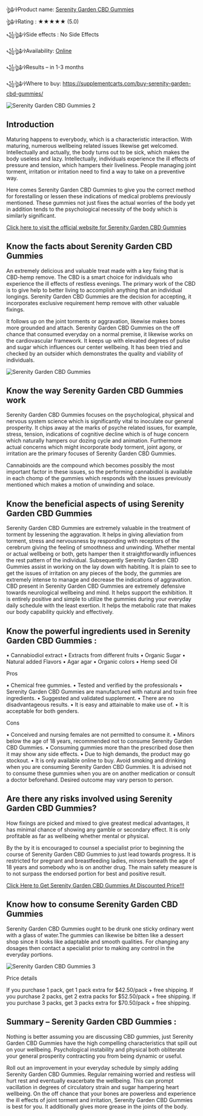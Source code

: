 ঔৣ☬✞Product name: [Serenity Garden CBD Gummies](https://supplementcarts.com/buy-serenity-garden-cbd-gummies/)

ঔৣ☬✞Rating : ★★★★★ (5.0)

꧁ঔৣ☬✞Side effects : No Side Effects

꧁ঔৣ☬✞Availability: [Online](https://supplementcarts.com/buy-serenity-garden-cbd-gummies/)

꧁ঔৣ☬✞Results – in 1-3 months

꧁ঔৣ☬✞Where to buy: https://supplementcarts.com/buy-serenity-garden-cbd-gummies/



![Serenity Garden CBD Gummies 2](https://github.com/user-attachments/assets/3827c145-a845-4929-8647-c5a49d2b6dd4)


## Introduction

Maturing happens to everybody, which is a characteristic interaction. With maturing, numerous wellbeing related issues likewise get welcomed. Intellectually and actually, the body turns out to be sick, which makes the body useless and lazy. Intellectually, individuals experience the ill effects of pressure and tension, which hampers their liveliness. People managing joint torment, irritation or irritation need to find a way to take on a preventive way.

Here comes Serenity Garden CBD Gummies to give you the correct method for forestalling or lessen these indications of medical problems previously mentioned. These gummies not just fixes the actual worries of the body yet in addition tends to the psychological necessity of the body which is similarly significant.


[Click here to visit the official website for Serenity Garden CBD Gummies](https://supplementcarts.com/buy-serenity-garden-cbd-gummies/)



## Know the facts about Serenity Garden CBD Gummies

An extremely delicious and valuable treat made with a key fixing that is CBD-hemp remove. The CBD is a smart choice for individuals who experience the ill effects of restless evenings. The primary work of the CBD is to give help to better living to accomplish anything that an individual longings. Serenity Garden CBD Gummies are the decision for accepting, it incorporates exclusive requirement hemp remove with other valuable fixings.

It follows up on the joint torments or aggravation, likewise makes bones more grounded and attach. Serenity Garden CBD Gummies on the off chance that consumed everyday on a normal premise, it likewise works on the cardiovascular framework. It keeps up with elevated degrees of pulse and sugar which influences our center wellbeing. It has been tried and checked by an outsider which demonstrates the quality and viability of individuals.

![Serenity Garden CBD Gummies](https://github.com/user-attachments/assets/f6962467-5eb9-4cbd-92ee-0f66011bdd02)


## Know the way Serenity Garden CBD Gummies work

Serenity Garden CBD Gummies focuses on the psychological, physical and nervous system science which is significantly vital to inoculate our general prosperity. It chips away at the marks of psyche related issues, for example, stress, tension, indications of cognitive decline which is of huge concern which naturally hampers our dozing cycle and animation. Furthermore actual concerns which might incorporate body torment, joint agony, or irritation are the primary focuses of Serenity Garden CBD Gummies.

Cannabinoids are the compound which becomes possibly the most important factor in these issues, so the performing cannabidiol is available in each chomp of the gummies which responds with the issues previously mentioned which makes a motion of unwinding and solace.

## Know the beneficial aspects of using Serenity Garden CBD Gummies

Serenity Garden CBD Gummies are extremely valuable in the treatment of torment by lessening the aggravation.
It helps in giving alleviation from torment, stress and nervousness by responding with receptors of the cerebrum giving the feeling of smoothness and unwinding.
Whether mental or actual wellbeing or both, gets hamper then it straightforwardly influences the rest pattern of the individual. Subsequently Serenity Garden CBD Gummies assist in working on the lay down with habiting.
It is plain to see to get the issues of irritation on any pieces of the body, the gummies are extremely intense to manage and decrease the indications of aggravation.
CBD present in Serenity Garden CBD Gummies are extremely defensive towards neurological wellbeing and mind. It helps support the exhibition.
It is entirely positive and simple to utilize the gummies during your everyday daily schedule with the least exertion.
It helps the metabolic rate that makes our body capability quickly and effectively.

## Know the powerful ingredients used in Serenity Garden CBD Gummies :

•	Cannabiodiol extract
•	Extracts from different fruits
•	Organic Sugar
•	Natural added Flavors
•	Agar agar
•	Organic colors
•	Hemp seed Oil

Pros

•	Chemical free gummies.
•	Tested and verified by the professionals
•	Serenity Garden CBD Gummies are manufactured with natural and toxin free ingredients.
•	Suggested and validated supplement.
•	There are no disadvantageous results.
•	It is easy and attainable to make use of.
•	It is acceptable for both genders.

Cons

•	Conceived and nursing females are not permitted to consume it.
•	Minors below the age of 18 years, recommended not to consume Serenity Garden CBD Gummies.
•	Consuming gummies more than the prescribed dose then it may show any side effects.
•	Due to high demands, the product may go stockout.
•	It is only available online to buy.
Avoid smoking and drinking when you are consuming Serenity Garden CBD Gummies.
It is advised not to consume these gummies when you are on another medication or consult a doctor beforehand.
Desired outcome may vary person to person.

## Are there any risks involved using Serenity Garden CBD Gummies?

How fixings are picked and mixed to give greatest medical advantages, it has minimal chance of showing any gamble or secondary effect. It is only profitable as far as wellbeing whether mental or physical.

By the by it is encouraged to counsel a specialist prior to beginning the course of Serenity Garden CBD Gummies to just lead towards progress. It is restricted for pregnant and breastfeeding ladies, minors beneath the age of 18 years and somebody who is on another drug. The main safety measure is to not surpass the endorsed portion for best and positive result.


[Click Here to Get Serenity Garden CBD Gummies At Discounted Price!!!](https://supplementcarts.com/buy-serenity-garden-cbd-gummies/)



## Know how to consume Serenity Garden CBD Gummies

Serenity Garden CBD Gummies ought to be drunk one sticky ordinary went with a glass of water.The gummies can likewise be bitten like a dessert shop since it looks like adaptable and smooth qualities. For changing any dosages then contact a specialist prior to making any control in the everyday portions.

![Serenity Garden CBD Gummies 3](https://github.com/user-attachments/assets/23201bad-efdd-4c68-b497-12c92c9b7510)


Price details

If you purchase 1 pack, get 1 pack extra for $42.50/pack + free shipping.
If you purchase 2 packs, get 2 extra packs for $52.50/pack + free shipping.
If you purchase 3 packs, get 3 packs extra for $70.50/pack + free shipping.

## Summary – Serenity Garden CBD Gummies :

Nothing is better assuming you are discussing CBD gummies, just Serenity Garden CBD Gummies have the high compelling characteristics that spill out on your wellbeing. Psychological instability and physical both obliterate your general prosperity contracting you from being dynamic or useful.

Roll out an improvement in your everyday schedule by simply adding Serenity Garden CBD Gummies. Regular remaining worried and restless will hurt rest and eventually exacerbate the wellbeing. This can prompt vacillation in degrees of circulatory strain and sugar hampering heart wellbeing. On the off chance that your bones are powerless and experience the ill effects of joint torment and irritation, Serenity Garden CBD Gummies is best for you. It additionally gives more grease in the joints of the body.

